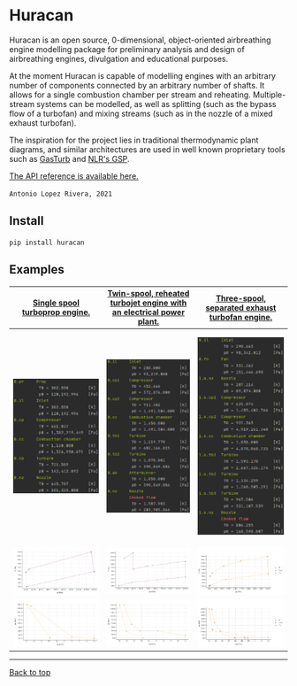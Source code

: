 # Huracan

Huracan is an open source, 0-dimensional, object-oriented airbreathing engine 
modelling package for preliminary analysis and design of airbreathing engines, 
divulgation and educational purposes.

At the moment Huracan is capable of modelling engines with an arbitrary number of 
components connected by an arbitrary number of shafts. It allows for a single 
combustion chamber per stream and reheating. Multiple-stream systems can be modelled, 
as well as splitting (such as the bypass flow of a turbofan) and mixing streams (such 
as in the nozzle of a mixed exhaust turbofan).

The inspiration for the project lies in traditional thermodynamic plant diagrams, 
and similar architectures are used in well known proprietary tools such as 
[GasTurb](https://www.gasturb.de/) and [NLR's GSP](https://www.gspteam.com/index.html).

[The API reference is available here.](https://huracan-docs.github.io/)

`Antonio Lopez Rivera, 2021`

## Install

    pip install huracan

## Examples

| **[Single spool turboprop engine.](https://github.com/alopezrivera/huracan/blob/master/examples/turboprop/turboprop_1s-1s.py)** | **[Twin-spool, reheated turbojet engine with an electrical power plant.](https://github.com/alopezrivera/huracan/blob/master/examples/turbojet/turbojet_1s-2s.py)** | **[Three-spool, separated exhaust turbofan engine.](https://github.com/alopezrivera/huracan/blob/master/examples/turbofan/turbofan_2s-3s.py)** |
| --- | --- | --- |
| <p align="center"><img width=300 src="docs/figures/log_turboprop.png" /></p> | <p align="center"><img width=300 src="docs/figures/log_turbojet.png" /></p> | <p align="center"><img width=300 src="docs/figures/log_turbofan.png" /></p> |
| ![alt text](docs/figures/Tp_turboprop.png "T-p plot") | ![alt text](docs/figures/Tp_turbojet.png "T-p plot") | ![alt text](docs/figures/Tp_turbofan.png "T-p plot") |
| ![alt text](docs/figures/pV_turboprop.png "p-V plot") | ![alt text](docs/figures/pV_turbojet.png "p-V plot") | ![alt text](docs/figures/pV_turbofan.png "p-V plot") |

---
[Back to top](#huracan)
